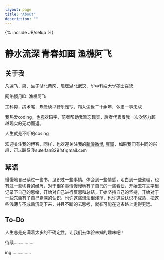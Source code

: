 ```yaml
---
layout: page
title: "About"
description: ""
---
```

{% include JB/setup %}

# 静水流深 青春如画 渔樵阿飞 #

## 关于我


凡速飞，男，生于湖北黄冈，现居湖北武汉，华中科技大学硕士在读

网络惯用ID:    渔樵阿飞

工科男，技术宅，热爱读书音乐足球，踏入尘世二十余年，依旧一事无成

我热爱coding，也喜欢码字，前者帮助我暂忘现实，后者代表着我一次次努力超越现实的无功而返。

人生就是不断的coding

欢迎关注我的博客，同样，也欢迎关注我的[新浪微博](http://weibo.com/figo829), [豆瓣](http://www.douban.com/people/55920934/)，如果我们有共同的兴趣，可以联系我sufeifan829(at)gmail.com

    
## 絮语

慢慢地自己读过一些书，见识过一些事情，体会到一些情感，明白到一些道理，也有过一些切身的经历，对于很多事情慢慢地有了自己的一些看法，开始去在文字里记录下自己的思绪，开始对自己进行反思和总结，开始坚持自己的坚持，开始对于一些东西有了自己更深的认识。也许这些想法很浅薄，也许这些认识不成熟，把这些浅薄与不成熟沉淀下来，并且不断的去思考，就有可能在这条路上走得更远。


## To-Do

人生总是充满着太多的不确定性，让我们去体验未知的趣味吧！


待续................

ing................